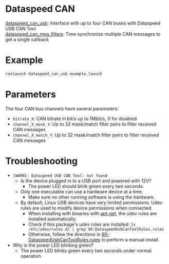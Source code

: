 # Dataspeed CAN

[dataspeed_can_usb](dataspeed_can_usb): Interface with up to four CAN buses with Dataspeed USB CAN Tool  
[dataspeed_can_msg_filters](dataspeed_can_msg_filters): Time synchronize multiple CAN messages to get a single callback  

# Example

```bash
roslaunch dataspeed_can_usb example.launch
```

# Parameters

The four CAN bus channels have several parameters:

* ```bitrate_X```: CAN bitrate in bit/s up to 1Mbit/s, 0 for disabled
* ```channel_X_mask_Y```: Up to 32 mask/match filter pairs to filter received CAN messages
* ```channel_X_match_Y```: Up to 32 mask/match filter pairs to filter received CAN messages

# Troubleshooting

* ```[WARN]: Dataspeed USB CAN Tool: not found```
    * Is the device plugged in to a USB port and powered with 12V?
        * The power LED should blink green every two seconds.
    * Only one executable can use a hardware device at a time.
        * Make sure no other running software is using the hardware.
    * By default, Linux USB devices have very limited permissions. Udev rules are used to modify device permissions when connected.
        * When installing with binaries with [apt-get](https://bitbucket.org/DataspeedInc/ros_binaries), the udev rules are installed automatically.
        * Check if this package's udev rules are installed: ```ls /etc/udev/rules.d/ | grep 90-DataspeedUsbCanToolRules.rules```
        * Otherwise, follow the directions in [90-DataspeedUsbCanToolRules.rules](dataspeed_can_usb/90-DataspeedUsbCanToolRules.rules) to perform a manual install.
* Why is the power LED blinking green?
    * The power LED blinks green every two seconds under normal operation.
